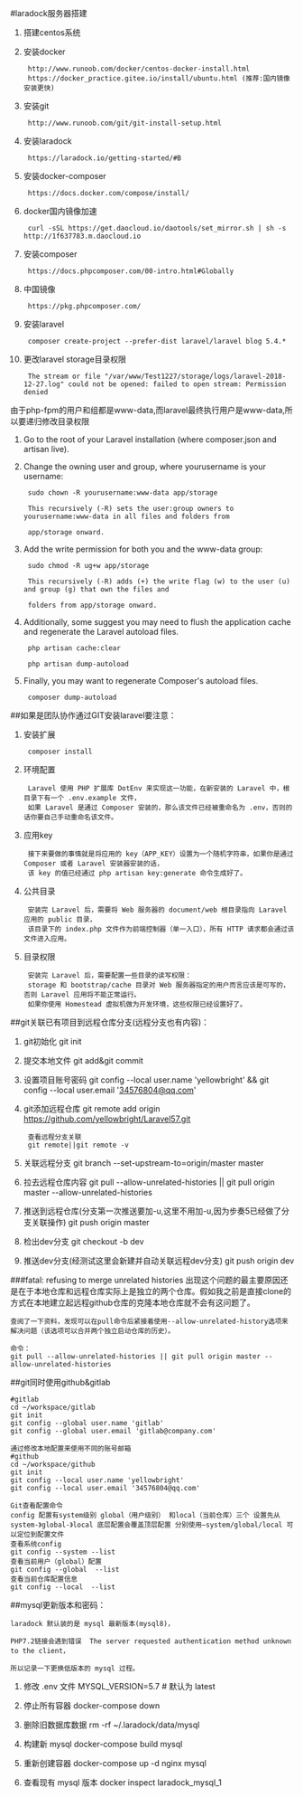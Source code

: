 #laradock服务器搭建
1. 搭建centos系统

2. 安装docker

		http://www.runoob.com/docker/centos-docker-install.html
		https://docker_practice.gitee.io/install/ubuntu.html (推荐:国内镜像安装更快)

3. 安装git

		http://www.runoob.com/git/git-install-setup.html

4. 安装laradock

		https://laradock.io/getting-started/#B

5. 安装docker-composer
 
		https://docs.docker.com/compose/install/

6. docker国内镜像加速

		curl -sSL https://get.daocloud.io/daotools/set_mirror.sh | sh -s http://1f637783.m.daocloud.io

7. 安装composer
 
		https://docs.phpcomposer.com/00-intro.html#Globally

7. 中国镜像

		https://pkg.phpcomposer.com/

7. 安装laravel

		composer create-project --prefer-dist laravel/laravel blog 5.4.*

7. 更改laravel storage目录权限

		The stream or file "/var/www/Test1227/storage/logs/laravel-2018-12-27.log" could not be opened: failed to open stream: Permission denied

由于php-fpm的用户和组都是www-data,而laravel最终执行用户是www-data,所以要递归修改目录权限

1. Go to the root of your Laravel installation (where composer.json and artisan live).

2. Change the owning user and group, where yourusername is your username:

		sudo chown -R yourusername:www-data app/storage

		This recursively (-R) sets the user:group owners to yourusername:www-data in all files and folders from 

		app/storage onward.

3. Add the write permission for both you and the www-data group:

		sudo chmod -R ug+w app/storage

		This recursively (-R) adds (+) the write flag (w) to the user (u) and group (g) that own the files and 

		folders from app/storage onward.

4. Additionally, some suggest you may need to flush the application cache and regenerate the Laravel autoload files.

		php artisan cache:clear
	
		php artisan dump-autoload

5. Finally, you may want to regenerate Composer's autoload files.
	
		composer dump-autoload

##如果是团队协作通过GIT安装laravel要注意：
1. 安装扩展

		composer install

2. 环境配置
		
		Laravel 使用 PHP 扩展库 DotEnv 来实现这一功能，在新安装的 Laravel 中，根目录下有一个 .env.example 文件，
		如果 Laravel 是通过 Composer 安装的，那么该文件已经被重命名为 .env，否则的话你要自己手动重命名该文件。

3. 应用key
		
		接下来要做的事情就是将应用的 key（APP_KEY）设置为一个随机字符串，如果你是通过 Composer 或者 Laravel 安装器安装的话，
		该 key 的值已经通过 php artisan key:generate 命令生成好了。

4. 公共目录
		
		安装完 Laravel 后，需要将 Web 服务器的 document/web 根目录指向 Laravel 应用的 public 目录，
		该目录下的 index.php 文件作为前端控制器（单一入口），所有 HTTP 请求都会通过该文件进入应用。

5. 目录权限
		
		安装完 Laravel 后，需要配置一些目录的读写权限：
		storage 和 bootstrap/cache 目录对 Web 服务器指定的用户而言应该是可写的，否则 Laravel 应用将不能正常运行。
		如果你使用 Homestead 虚拟机做为开发环境，这些权限已经设置好了。

##git关联已有项目到远程仓库分支(远程分支也有内容)：

1. git初始化
git init

2. 提交本地文件
git add&git commit

3. 设置项目账号密码
git config --local user.name 'yellowbright' && git config --local user.email '34576804@qq.com'

4. git添加远程仓库
git remote add origin https://github.com/yellowbright/Laravel57.git

		查看远程分支关联
		git remote||git remote -v

5. 关联远程分支
git branch --set-upstream-to=origin/master master

6. 拉去远程仓库内容
git pull --allow-unrelated-histories || git pull origin master --allow-unrelated-histories

7. 推送到远程仓库(分支第一次推送要加-u,这里不用加-u,因为步奏5已经做了分支关联操作)
git push origin master

8. 检出dev分支
git checkout -b dev

9. 推送dev分支(经测试这里会新建并自动关联远程dev分支)
git push origin dev

###fatal: refusing to merge unrelated histories
	出现这个问题的最主要原因还是在于本地仓库和远程仓库实际上是独立的两个仓库。假如我之前是直接clone的方式在本地建立起远程github仓库的克隆本地仓库就不会有这问题了。
	
	查阅了一下资料，发现可以在pull命令后紧接着使用--allow-unrelated-history选项来解决问题（该选项可以合并两个独立启动仓库的历史）。
	
	命令：
	git pull --allow-unrelated-histories || git pull origin master --allow-unrelated-histories

##git同时使用github&gitlab

	#gitlab
	cd ~/workspace/gitlab
	git init
	git config --global user.name 'gitlab'
	git config --global user.email 'gitlab@company.com'
	
	通过修改本地配置来使用不同的账号邮箱
	#github
	cd ~/workspace/github
	git init
	git config --local user.name 'yellowbright'
	git config --local user.email '34576804@qq.com'

	Git查看配置命令
	config 配置有system级别 global（用户级别） 和local（当前仓库）三个 设置先从system-》global-》local 底层配置会覆盖顶层配置 分别使用–system/global/local 可以定位到配置文件
	查看系统config
	git config --system --list
	查看当前用户（global）配置
	git config --global  --list
	查看当前仓库配置信息
	git config --local  --list

##mysql更新版本和密码：

	laradock 默认装的是 mysql 最新版本(mysql8)，
	
	PHP7.2链接会遇到错误  The server requested authentication method unknown to the client，
	
	所以记录一下更换低版本的 mysql 过程。

1. 修改 .env 文件
MYSQL_VERSION=5.7 # 默认为 latest

2. 停止所有容器
docker-compose down

3. 删除旧数据库数据
rm -rf ~/.laradock/data/mysql

4. 构建新 mysql
docker-compose build mysql

5. 重新创建容器
docker-compose up -d nginx mysql

6. 查看现有 mysql 版本
docker inspect laradock_mysql_1